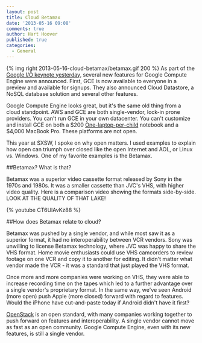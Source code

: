 ```yaml
---
layout: post
title: Cloud Betamax
date: '2013-05-16 09:08'
comments: true
author: Hart Hoover
published: true
categories:
  - General
---
```

{% img right 2013-05-16-cloud-betamax/betamax.gif 200 %}
As part of the [Google I/O keynote yesterday](http://thenextweb.com/insider/2013/05/15/everything-announced-at-the-google-io-2013-keynote-in-one-handy-list/?), several new features for Google Compute Engine were announced. First, GCE is now available to everyone in a preview and available for signups. They also announced Cloud Datastore, a NoSQL database solution and several other features.

Google Compute Engine looks great, but it's the same old thing from a cloud standpoint. AWS and GCE are both single-vendor, lock-in prone providers. You can't run GCE in your own datacenter. You can't customize and install GCE on both a $200 [One-laptop-per-child](http://laptop.org) notebook and a $4,000 MacBook Pro. These platforms are not open.

This year at SXSW, I spoke on why open matters. I used examples to explain how open can triumph over closed like the open Internet and AOL, or Linux vs. Windows. One of my favorite examples is the Betamax.<!-- more -->

##Betamax? What is that?

Betamax was a superior video cassette format released by Sony in the 1970s and 1980s. It was a smaller cassette than JVC's VHS, with higher video quality. Here is a comparison video showing the formats side-by-side. LOOK AT THE QUALITY OF THAT LAKE!

{% youtube CT6UlAvKz88 %}

##How does Betamax relate to cloud?

Betamax was pushed by a single vendor, and while most saw it as a superior format, it had no interoperability between VCR vendors. Sony was unwilling to license Betamax technology, where JVC was happy to share the VHS format. Home movie enthusiasts could use VHS camcorders to review footage on one VCR and copy it to another for editing. It didn't matter what vendor made the VCR - it was a standard that just played the VHS format.

Once more and more companies were working on VHS, they were able to increase recording time on the tapes which led to a further advantage over a single vendor's proprietary format. In the same way, we've seen Android (more open) push Apple (more closed) forward with regard to features. Would the iPhone have cut-and-paste today if Android didn't have it first?

[OpenStack](http://openstack.org) is an open standard, with many companies working together to push forward on features and interoperability. A single vendor cannot move as fast as an open community. Google Compute Engine, even with its new features, is still a single vendor.
